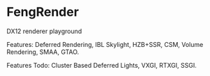 # FengRender
DX12 renderer playground


Features:
Deferred Rendering,
IBL Skylight,
HZB+SSR,
CSM,
Volume Rendering,
SMAA,
GTAO.


Features Todo:
Cluster Based Deferred Lights,
VXGI,
RTXGI,
SSGI.
